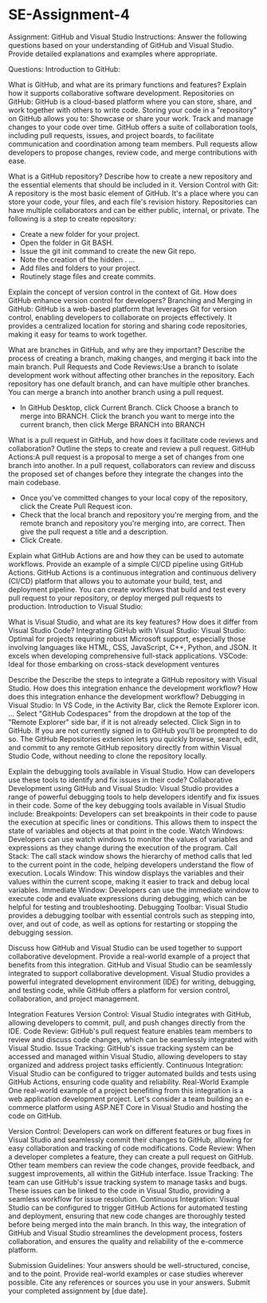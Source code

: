 # SE-Assignment-4
Assignment: GitHub and Visual Studio
Instructions:
Answer the following questions based on your understanding of GitHub and Visual Studio. Provide detailed explanations and examples where appropriate.

Questions:
Introduction to GitHub:

What is GitHub, and what are its primary functions and features? Explain how it supports collaborative software development.
Repositories on GitHub:
GitHub is a cloud-based platform where you can store, share, and work together with others to write code. Storing your code in a "repository" on GitHub allows you to: Showcase or share your work. Track and manage changes to your code over time.
GitHub offers a suite of collaboration tools, including pull requests, issues, and project boards, to facilitate communication and coordination among team members. Pull requests allow developers to propose changes, review code, and merge contributions with ease.

What is a GitHub repository? Describe how to create a new repository and the essential elements that should be included in it.
Version Control with Git: A repository is the most basic element of GitHub. It's a place where you can store your code, your files, and each file's revision history. Repositories can have multiple collaborators and can be either public, internal, or private.
The following is a step to create repository:
- Create a new folder for your project.
- Open the folder in Git BASH.
- Issue the git init command to create the new Git repo.
- Note the creation of the hidden . ...
- Add files and folders to your project.
- Routinely stage files and create commits.

Explain the concept of version control in the context of Git. How does GitHub enhance version control for developers?
Branching and Merging in GitHub: GitHub is a web-based platform that leverages Git for version control, enabling developers to collaborate on projects effectively. It provides a centralized location for storing and sharing code repositories, making it easy for teams to work together.

What are branches in GitHub, and why are they important? Describe the process of creating a branch, making changes, and merging it back into the main branch.
Pull Requests and Code Reviews:Use a branch to isolate development work without affecting other branches in the repository. Each repository has one default branch, and can have multiple other branches. You can merge a branch into another branch using a pull request.
- In GitHub Desktop, click Current Branch. Click Choose a branch to merge into BRANCH. Click the branch you want to merge into the current branch, then click Merge BRANCH into BRANCH

What is a pull request in GitHub, and how does it facilitate code reviews and collaboration? Outline the steps to create and review a pull request.
GitHub Actions:A pull request is a proposal to merge a set of changes from one branch into another. In a pull request, collaborators can review and discuss the proposed set of changes before they integrate the changes into the main codebase.
- Once you've committed changes to your local copy of the repository, click the Create Pull Request icon.
- Check that the local branch and repository you're merging from, and the remote branch and repository you're merging into, are correct. Then give the pull request a title and a description.
- Click Create.

Explain what GitHub Actions are and how they can be used to automate workflows. Provide an example of a simple CI/CD pipeline using GitHub Actions.
GitHub Actions is a continuous integration and continuous delivery (CI/CD) platform that allows you to automate your build, test, and deployment pipeline. You can create workflows that build and test every pull request to your repository, or deploy merged pull requests to production.
Introduction to Visual Studio:

What is Visual Studio, and what are its key features? How does it differ from Visual Studio Code?
Integrating GitHub with Visual Studio:
Visual Studio: Optimal for projects requiring robust Microsoft support, especially those involving languages like HTML, CSS, JavaScript, C++, Python, and JSON. It excels when developing comprehensive full-stack applications. VSCode: Ideal for those embarking on cross-stack development ventures

Describe the Describe the steps to integrate a GitHub repository with Visual Studio. How does this integration enhance the development workflow? How does this integration enhance the development workflow?
Debugging in Visual Studio:
In VS Code, in the Activity Bar, click the Remote Explorer icon. ...
Select "GitHub Codespaces" from the dropdown at the top of the "Remote Explorer" side bar, if it is not already selected.
Click Sign in to GitHub.
If you are not currently signed in to GitHub you'll be prompted to do so.
The GitHub Repositories extension lets you quickly browse, search, edit, and commit to any remote GitHub repository directly from within Visual Studio Code, without needing to clone the repository locally.


Explain the debugging tools available in Visual Studio. How can developers use these tools to identify and fix issues in their code?
Collaborative Development using GitHub and Visual Studio:
Visual Studio provides a range of powerful debugging tools to help developers identify and fix issues in their code. Some of the key debugging tools available in Visual Studio include:
Breakpoints: Developers can set breakpoints in their code to pause the execution at specific lines or conditions. This allows them to inspect the state of variables and objects at that point in the code.
Watch Windows: Developers can use watch windows to monitor the values of variables and expressions as they change during the execution of the program.
Call Stack: The call stack window shows the hierarchy of method calls that led to the current point in the code, helping developers understand the flow of execution.
Locals Window: This window displays the variables and their values within the current scope, making it easier to track and debug local variables.
Immediate Window: Developers can use the immediate window to execute code and evaluate expressions during debugging, which can be helpful for testing and troubleshooting.
Debugging Toolbar: Visual Studio provides a debugging toolbar with essential controls such as stepping into, over, and out of code, as well as options for restarting or stopping the debugging session.


Discuss how GitHub and Visual Studio can be used together to support collaborative development. Provide a real-world example of a project that benefits from this integration.
GitHub and Visual Studio can be seamlessly integrated to support collaborative development. Visual Studio provides a powerful integrated development environment (IDE) for writing, debugging, and testing code, while GitHub offers a platform for version control, collaboration, and project management.

Integration Features
Version Control: Visual Studio integrates with GitHub, allowing developers to commit, pull, and push changes directly from the IDE.
Code Review: GitHub's pull request feature enables team members to review and discuss code changes, which can be seamlessly integrated with Visual Studio.
Issue Tracking: GitHub's issue tracking system can be accessed and managed within Visual Studio, allowing developers to stay organized and address project tasks efficiently.
Continuous Integration: Visual Studio can be configured to trigger automated builds and tests using GitHub Actions, ensuring code quality and reliability.
Real-World Example
One real-world example of a project benefiting from this integration is a web application development project. Let's consider a team building an e-commerce platform using ASP.NET Core in Visual Studio and hosting the code on GitHub.

Version Control: Developers can work on different features or bug fixes in Visual Studio and seamlessly commit their changes to GitHub, allowing for easy collaboration and tracking of code modifications.
Code Review: When a developer completes a feature, they can create a pull request on GitHub. Other team members can review the code changes, provide feedback, and suggest improvements, all within the GitHub interface.
Issue Tracking: The team can use GitHub's issue tracking system to manage tasks and bugs. These issues can be linked to the code in Visual Studio, providing a seamless workflow for issue resolution.
Continuous Integration: Visual Studio can be configured to trigger GitHub Actions for automated testing and deployment, ensuring that new code changes are thoroughly tested before being merged into the main branch.
In this way, the integration of GitHub and Visual Studio streamlines the development process, fosters collaboration, and ensures the quality and reliability of the e-commerce platform.




Submission Guidelines:
Your answers should be well-structured, concise, and to the point.
Provide real-world examples or case studies wherever possible.
Cite any references or sources you use in your answers.
Submit your completed assignment by [due date].
